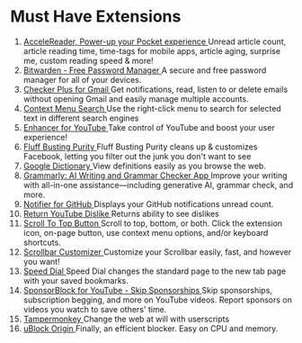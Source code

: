 #  Must Have Extensions

1. [ AcceleReader, Power-up your Pocket experience ]( https://chromewebstore.google.com/detail/accelereader-power-up-you/ndaldjfflhocdageglcnflfanmdhgfbi ) Unread article count, article reading time, time-tags for mobile apps, article aging, surprise me, custom reading speed & more!
1. [ Bitwarden - Free Password Manager ]( https://chromewebstore.google.com/detail/bitwarden-free-password-m/nngceckbapebfimnlniiiahkandclblb ) A secure and free password manager for all of your devices.
1. [ Checker Plus for Gmail ]( https://chromewebstore.google.com/detail/checker-plus-for-gmail/oeopbcgkkoapgobdbedcemjljbihmemj ) Get notifications, read, listen to or delete emails without opening Gmail and easily manage multiple accounts.
1. [ Context Menu Search ]( https://chromewebstore.google.com/detail/context-menu-search/ocpcmghnefmdhljkoiapafejjohldoga ) Use the right-click menu to search for selected text in different search engines
1. [ Enhancer for YouTube ]( https://chromewebstore.google.com/detail/enhancer-for-youtube/ponfpcnoihfmfllpaingbgckeeldkhle ) Take control of YouTube and boost your user experience!
1. [ Fluff Busting Purity ]( https://chromewebstore.google.com/detail/fluff-busting-purity/nmkinhboiljjkhaknpaeaicmdjhagpep ) Fluff Busting Purity cleans up & customizes Facebook, letting you filter out the junk you don't want to see
1. [ Google Dictionary ]( https://chromewebstore.google.com/detail/google-dictionary-by-goog/mgijmajocgfcbeboacabfgobmjgjcoja ) View definitions easily as you browse the web.
1. [ Grammarly: AI Writing and Grammar Checker App ]( https://chromewebstore.google.com/detail/grammarly-ai-writing-and/kbfnbcaeplbcioakkpcpgfkobkghlhen ) Improve your writing with all-in-one assistance—including generative AI, grammar check, and more.
1. [ Notifier for GitHub ]( https://chromewebstore.google.com/detail/notifier-for-github/lmjdlojahmbbcodnpecnjnmlddbkjhnn ) Displays your GitHub notifications unread count.
1. [ Return YouTube Dislike ]( https://chromewebstore.google.com/detail/return-youtube-dislike/gebbhagfogifgggkldgodflihgfeippi ) Returns ability to see dislikes
1. [ Scroll To Top Button ]( https://chromewebstore.google.com/detail/scroll-to-top-button/chinfkfmaefdlchhempbfgbdagheknoj ) Scroll to top, bottom, or both. Click the extension icon, on-page button, use context menu options, and/or keyboard shortcuts.
1. [ Scrollbar Customizer ]( https://chromewebstore.google.com/detail/scrollbar-customizer/flffekjijpabhjgpoapooggncnmcjopa ) Customize your Scrollbar easily, fast, and however you want!
1. [ Speed Dial ]( https://chromewebstore.google.com/detail/speed-dial/ejbjamhkdedinncaeiackcdehpccoejm ) Speed Dial changes the standard page to the new tab page with your saved bookmarks.
1. [ SponsorBlock for YouTube - Skip Sponsorships ]( https://chromewebstore.google.com/detail/sponsorblock-for-youtube/mnjggcdmjocbbbhaepdhchncahnbgone ) Skip sponsorships, subscription begging, and more on YouTube videos. Report sponsors on videos you watch to save others' time.
1. [ Tampermonkey ]( https://chromewebstore.google.com/detail/tampermonkey/dhdgffkkebhmkfjojejmpbldmpobfkfo ) Change the web at will with userscripts
1. [ uBlock Origin ]( https://chromewebstore.google.com/detail/ublock-origin/cjpalhdlnbpafiamejdnhcphjbkeiagm ) Finally, an efficient blocker. Easy on CPU and memory.
